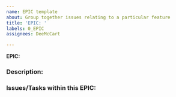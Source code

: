 ```yaml
---
name: EPIC template
about: Group together issues relating to a particular feature
title: 'EPIC: '
labels: 0_EPIC
assignees: DeeMcCart

---
```


**EPIC:**  

### Description:

### Issues/Tasks within this EPIC:
